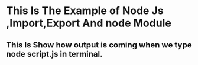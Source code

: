 <h1>This Is The Example of Node Js ,Import,Export And node Module</h1>
<h2>This Is Show how output is coming when we type node script.js in terminal.</h2>




